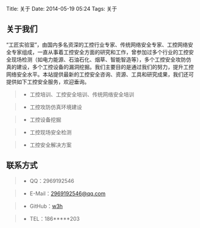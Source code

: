 Title: 关于
Date: 2014-05-19 05:24
Tags: 关于

## **关于我们**

“工匠实验室”，由国内多名资深的工控行业专家、传统网络安全专家、工控网络安全专家组成，一直从事着工控安全方面的研究和工作，曾参加过多个行业的工控安全现场检测（如电力能源、石油石化、烟草、智能智造等），多个工控安全攻防仿真的建设，多个工控设备的漏洞挖掘。我们主要目的是通过我们的努力，提升工控网络安全水平。本站提供最新的工控安全咨询、资源、工具和研究成果，我们还可提供如下工控安全服务，欢迎垂询。

> * 工控培训、工控安全培训、传统网络安全培训

> * 工控攻防仿真环境建设

> * 工控设备挖掘

> * 工控现场安全检测

> * 工控安全解决方案


## **联系方式**

> * QQ：2969192546

> * E-Mail：2969192546@qq.com

> * GitHub：[w3h](https://github.com/w3h)

> * TEL：186\*\*\*\*\*203





